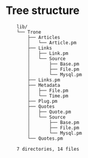 # Tree structure

        lib/
        └── Trone
            ├── Articles
            │   └── Article.pm
            ├── Links
            │   ├── Link.pm
            │   └── Source
            │       ├── Base.pm
            │       ├── File.pm
            │       └── Mysql.pm
            ├── Links.pm
            ├── Metadata
            │   ├── File.pm
            │   └── Time.pm
            ├── Plug.pm
            ├── Quotes
            │   ├── Quote.pm
            │   └── Source
            │       ├── Base.pm
            │       ├── File.pm
            │       └── Mysql.pm
            └── Quotes.pm

        7 directories, 14 files

